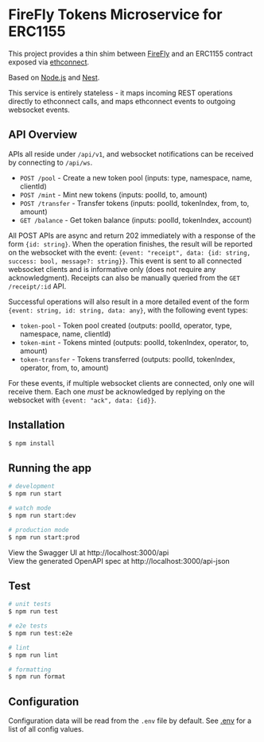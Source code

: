 # FireFly Tokens Microservice for ERC1155

This project provides a thin shim between [FireFly](https://github.com/hyperledger-labs/firefly)
and an ERC1155 contract exposed via [ethconnect](https://github.com/hyperledger-labs/firefly-ethconnect).

Based on [Node.js](http://nodejs.org) and [Nest](http://nestjs.com).

This service is entirely stateless - it maps incoming REST operations directly to ethconnect
calls, and maps ethconnect events to outgoing websocket events.

## API Overview

APIs all reside under `/api/v1`, and websocket notifications can be received by
connecting to `/api/ws`.

* `POST /pool` - Create a new token pool (inputs: type, namespace, name, clientId)
* `POST /mint` - Mint new tokens (inputs: poolId, to, amount)
* `POST /transfer` - Transfer tokens (inputs: poolId, tokenIndex, from, to, amount)
* `GET /balance` - Get token balance (inputs: poolId, tokenIndex, account)

All POST APIs are async and return 202 immediately with a response of the form
`{id: string}`. When the operation finishes, the result will be reported on the
websocket with the event:
`{event: "receipt", data: {id: string, success: bool, message?: string}}`.
This event is sent to all connected websocket clients and is informative only (does
not require any acknowledgment). Receipts can also be manually queried from the
`GET /receipt/:id` API.

Successful operations will also result in a more detailed event of the form
`{event: string, id: string, data: any}`, with the following event types:

* `token-pool` - Token pool created (outputs: poolId, operator, type, namespace, name, clientId)
* `token-mint` - Tokens minted (outputs: poolId, tokenIndex, operator, to, amount)
* `token-transfer` - Tokens transferred (outputs: poolId, tokenIndex, operator, from, to, amount)

For these events, if multiple websocket clients are connected, only one will receive them.
Each one _must_ be acknowledged by replying on the websocket with `{event: "ack", data: {id}}`.

## Installation

```bash
$ npm install
```

## Running the app

```bash
# development
$ npm run start

# watch mode
$ npm run start:dev

# production mode
$ npm run start:prod
```

View the Swagger UI at http://localhost:3000/api<br />
View the generated OpenAPI spec at http://localhost:3000/api-json

## Test

```bash
# unit tests
$ npm run test

# e2e tests
$ npm run test:e2e

# lint
$ npm run lint

# formatting
$ npm run format
```

## Configuration

Configuration data will be read from the `.env` file by default.
See [.env](.env) for a list of all config values.
